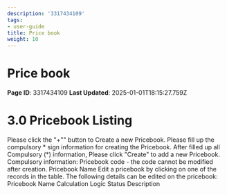 ```yaml
---
description: '3317434109'
tags:
- user-guide
title: Price book
weight: 10
---
```


# Price book
**Page ID**: 3317434109
**Last Updated**: 2025-01-01T18:15:27.759Z
# 3.0 Pricebook Listing
Please click the "+"" button to Create a new Pricebook.
Please fill up the compulsory * sign information for creating the Pricebook. After filled up all Compulsory (*) information, Please click "Create" to add a new Pricebook.
Compulsory information:
Pricebook code - the code cannot be modified after creation.
Pricebook Name
Edit a pricebook by clicking on one of the records in the table.
The following details can be edited on the pricebook:
Pricebook Name
Calculation Logic
Status
Description
